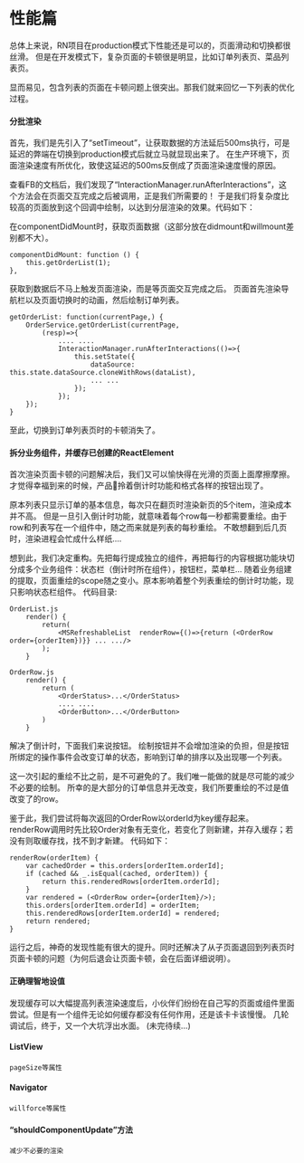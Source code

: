 # 性能篇

总体上来说，RN项目在production模式下性能还是可以的，页面滑动和切换都很丝滑。
但是在开发模式下，复杂页面的卡顿很是明显，比如订单列表页、菜品列表页。

显而易见，包含列表的页面在卡顿问题上很突出。那我们就来回忆一下列表的优化过程。

#### 分批渲染
首先，我们是先引入了“setTimeout”，让获取数据的方法延后500ms执行，可是延迟的弊端在切换到production模式后就立马就显现出来了。
在生产环境下，页面渲染速度有所优化，致使这延迟的500ms反倒成了页面渲染速度慢的原因。

查看FB的文档后，我们发现了“InteractionManager.runAfterInteractions”，这个方法会在页面交互完成之后被调用，正是我们所需要的！
于是我们将复杂度比较高的页面放到这个回调中绘制，以达到分层渲染的效果。代码如下：

在componentDidMount时，获取页面数据（这部分放在didmount和willmount差别都不大）。

	componentDidMount: function () {
		this.getOrderList(1);
	},

获取到数据后不马上触发页面渲染，而是等页面交互完成之后。
页面首先渲染导航栏以及页面切换时的动画，然后绘制订单列表。

	getOrderList: function(currentPage,) {
		OrderService.getOrderList(currentPage, 
			(resp)=>{
				.... ....
				InteractionManager.runAfterInteractions(()=>{
					this.setState({
						dataSource: this.state.dataSource.cloneWithRows(dataList),
						... ...
					});
				});
		});
    }

至此，切换到订单列表页时的卡顿消失了。

#### 拆分业务组件，并缓存已创建的ReactElement
首次渲染页面卡顿的问题解决后，我们又可以愉快得在光滑的页面上面摩擦摩擦。
才觉得幸福到来的时候，产品🐶拎着倒计时功能和格式各样的按钮出现了。

原本列表只显示订单的基本信息，每次只在翻页时渲染新页的5个item，渲染成本并不高。
但是一旦引入倒计时功能，就意味着每个row每一秒都需要重绘。由于row和列表写在一个组件中，随之而来就是列表的每秒重绘。
不敢想翻到后几页时，渲染进程会忙成什么样纸....

想到此，我们决定重构。先把每行提成独立的组件，再把每行的内容根据功能块切分成多个业务组件：状态栏（倒计时所在组件），按钮栏，菜单栏...
随着业务组建的提取，页面重绘的scope随之变小。原本影响着整个列表重绘的倒计时功能，现只影响状态栏组件。
代码目录:
	
	OrderList.js
		render() {
			return(
				<MSRefreshableList  renderRow={()=>{return (<OrderRow order={orderItem})}} ... .../>
			);
		}

	OrderRow.js
		render() {
			return (
				<OrderStatus>...</OrderStatus>
				.... ....
				<OrderButton>...</OrderButton>
			)
		}
		

解决了倒计时，下面我们来说按钮。
绘制按钮并不会增加渲染的负担，但是按钮所绑定的操作事件会改变订单的状态，影响到订单的排序以及出现哪一个列表。

这一次引起的重绘不比之前，是不可避免的了。我们唯一能做的就是尽可能的减少不必要的绘制。
所幸的是大部分的订单信息并无改变，我们所要重绘的不过是值改变了的row。

鉴于此，我们尝试将每次返回的OrderRow以orderId为key缓存起来。
renderRow调用时先比较Order对象有无变化，若变化了则新建，并存入缓存；若没有则取缓存找，找不到才新建。
代码如下：
	
	renderRow(orderItem) {
		var cachedOrder = this.orders[orderItem.orderId];
		if (cached && _.isEqual(cached, orderItem)) {
			return this.renderedRows[orderItem.orderId];
		}
		var rendered = (<OrderRow order={orderItem}/>);
		this.orders[orderItem.orderId] = orderItem;
		this.renderedRows[orderItem.orderId] = rendered;
		return rendered;
	}

运行之后，神奇的发现性能有很大的提升。同时还解决了从子页面退回到列表页时页面卡顿的问题（为何后退会让页面卡顿，会在后面详细说明）。


#### 正确理智地设值
发现缓存可以大幅提高列表渲染速度后，小伙伴们纷纷在自己写的页面或组件里面尝试。但是有一个组件无论如何缓存都没有任何作用，还是该卡卡该慢慢。
几轮调试后，终于，又一个大坑浮出水面。
(未完待续...)



#### ListView  
	pageSize等属性

#### Navigator
	willforce等属性

#### “shouldComponentUpdate”方法
	减少不必要的渲染
